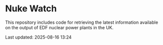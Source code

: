 # Nuke Watch

This repository includes code for retrieving the latest information available on the output of EDF nuclear power plants in the UK.

Last updated: 2025-08-16 13:24